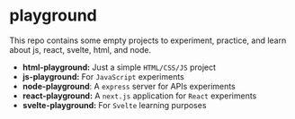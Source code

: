 # playground

This repo contains some empty projects to experiment, practice, and learn about js, react, svelte, html, and node.

- **html-playground:** Just a simple `HTML/CSS/JS` project
- **js-playground:** For `JavaScript` experiments
- **node-playground**: A `express` server for APIs experiments
- **react-playground:** A `next.js` application for `React` experiments
- **svelte-playground:** For `Svelte` learning purposes
